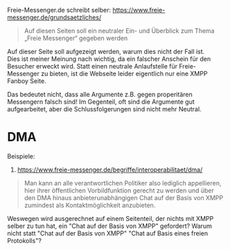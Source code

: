 Freie-Messenger.de schreibt selber:
https://www.freie-messenger.de/grundsaetzliches/
> Auf diesen Seiten soll ein neutraler Ein- und Überblick zum Thema „Freie Messenger“ gegeben werden

Auf dieser Seite soll aufgezeigt werden, warum dies nicht der Fall ist.  
Dies ist meiner Meinung nach wichtig, da ein falscher Anschein für den Besucher erweckt wird.
Statt einen neutrale Anlaufstelle für Freie-Messenger zu bieten, ist die Webseite leider eigentlich nur eine XMPP Fanboy Seite.

Das bedeutet nicht, dass alle Argumente z.B. gegen properitären Messengern falsch sind! 
Im Gegenteil, oft sind die Argumente gut aufgearbeitet, aber die Schlussfolgerungen sind nicht mehr Neutral.

# DMA
Beispiele:
1. https://www.freie-messenger.de/begriffe/interoperabilitaet/dma/
> Man kann an alle verantwortlichen Politiker also lediglich appellieren, hier ihrer öffentlichen Vorbildfunktion gerecht zu werden und über den DMA hinaus anbieterunabhängigen Chat auf der Basis von XMPP zumindest als Kontaktmöglichkeit anzubieten.

Weswegen wird ausgerechnet auf einem Seitenteil, der nichts mit XMPP selber zu tun hat, ein "Chat auf der Basis von XMPP" gefordert?
Warum nicht statt "Chat auf der Basis von XMPP" "Chat auf Basis eines freien Protokolls"?
